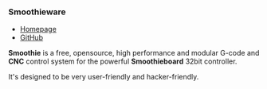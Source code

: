 ### Smoothieware

- [Homepage](https://smoothieware.org/)
- [GitHub](https://github.com/Smoothieware/Smoothieware)

**Smoothie** is a free, opensource, high performance and modular G-code and **CNC** control system for the powerful **Smoothieboard** 32bit controller.

It's designed to be very user-friendly and hacker-friendly.
